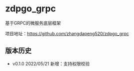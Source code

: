 # zdpgo_grpc
基于GRPC的微服务底层框架

项目地址：https://github.com/zhangdapeng520/zdpgo_grpc

## 版本历史

- v0.1.0 2022/05/21 新增：支持权限校验
